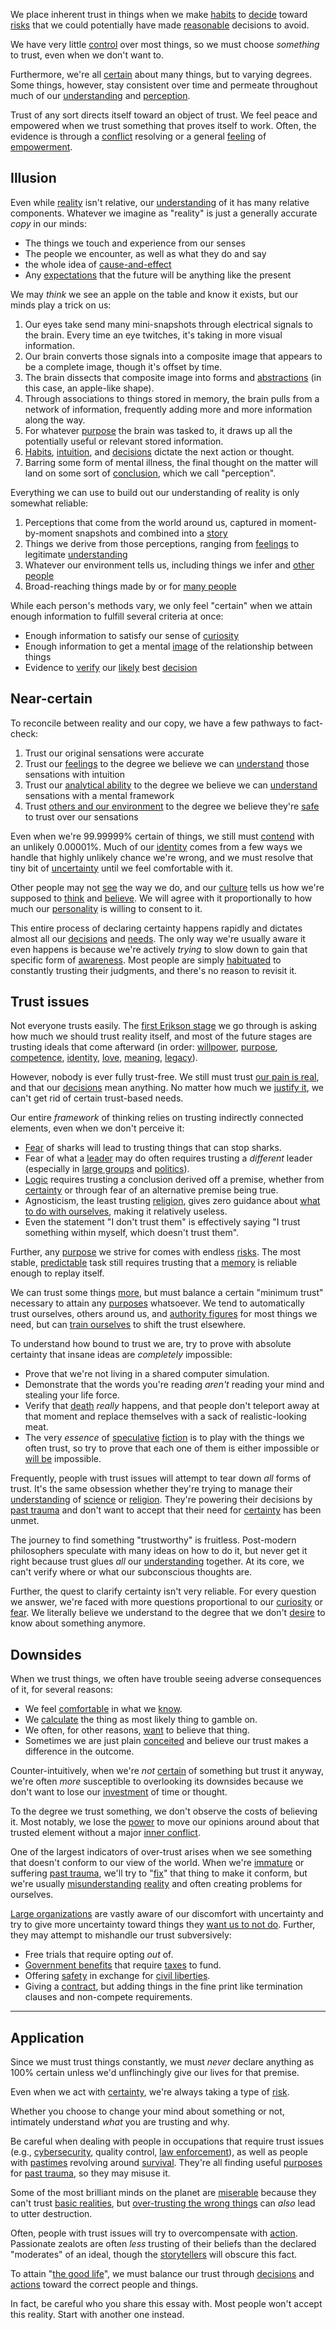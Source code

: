 
We place inherent trust in things when we make [habits](habits.md) to [decide](decisions.md) toward [risks](safety.md) that we could potentially have made [reasonable](logic.md) decisions to avoid.

We have very little [control](mind-creativity-results.md) over most things, so we must choose *something* to trust, even when we don't want to.

Furthermore, we're all [certain](understanding-certainty.md) about many things, but to varying degrees. Some things, however, stay consistent over time and permeate throughout much of our [understanding](understanding.md) and [perception](image.md).

Trust of any sort directs itself toward an object of trust. We feel peace and empowered when we trust something that proves itself to work. Often, the evidence is through a [conflict](people-conflicts.md) resolving or a general [feeling](mind-feelings.md) of [empowerment](power.md).

## Illusion

Even while [reality](reality.md) isn't relative, our [understanding](understanding.md) of it has many relative components. Whatever we imagine as "reality" is just a generally accurate *copy* in our minds:

- The things we touch and experience from our senses
- The people we encounter, as well as what they do and say
- the whole idea of [cause-and-effect](science.md)
- Any [expectations](imagination.md) that the future will be anything like the present

We may *think* we see an apple on the table and know it exists, but our minds play a trick on us:

1. Our eyes take send many mini-snapshots through electrical signals to the brain. Every time an eye twitches, it's taking in more visual information.
2. Our brain converts those signals into a composite image that appears to be a complete image, though it's offset by time.
3. The brain dissects that composite image into forms and [abstractions](symbols.md) (in this case, an apple-like shape).
4. Through associations to things stored in memory, the brain pulls from a network of information, frequently adding more and more information along the way.
5. For whatever [purpose](purpose.md) the brain was tasked to, it draws up all the potentially useful or relevant stored information.
6. [Habits](habits.md), [intuition](understanding.md), and [decisions](decisions.md) dictate the next action or thought.
7. Barring some form of mental illness, the final thought on the matter will land on some sort of [conclusion](logic.md), which we call "perception".

Everything we can use to build out our understanding of reality is only somewhat reliable:

1. Perceptions that come from the world around us, captured in moment-by-moment snapshots and combined into a [story](stories.md)
2. Things we derive from those perceptions, ranging from [feelings](mind-feelings.md) to legitimate [understanding](understanding.md)
3. Whatever our environment tells us, including things we infer and [other people](people-conversation.md)
4. Broad-reaching things made by or for [many people](groups-member.md)

While each person's methods vary, we only feel "certain" when we attain enough information to fulfill several criteria at once:

- Enough information to satisfy our sense of [curiosity](purpose.md)
- Enough information to get a mental [image](image.md) of the relationship between things
- Evidence to [verify](understanding-certainty.md) our [likely](math.md) best [decision](decisions.md)

## Near-certain

To reconcile between reality and our copy, we have a few pathways to fact-check:

1. Trust our original sensations were accurate
2. Trust our [feelings](mind-feelings.md) to the degree we believe we can [understand](understanding.md) those sensations with intuition
3. Trust our [analytical ability](logic.md) to the degree we believe we can [understand](understanding.md) sensations with a mental framework
4. Trust [others and our environment](groups-member.md) to the degree we believe they're [safe](safety.md) to trust over our sensations

Even when we're 99.99999% certain of things, we still must [contend](conflicts-inner.md) with an unlikely 0.00001%. Much of our [identity](identity.md) comes from a few ways we handle that highly unlikely chance we're wrong, and we must resolve that tiny bit of [uncertainty](unknown.md) until we feel comfortable with it.

Other people may not [see](understanding.md) the way we do, and our [culture](culture.md) tells us how we're supposed to [think](understanding.md) and [believe](understanding-certainty.md). We will agree with it proportionally to how much our [personality](personality.md) is willing to consent to it.

This entire process of declaring certainty happens rapidly and dictates almost all our [decisions](decisions.md) and [needs](safety.md). The only way we're usually aware it even happens is because we're actively *trying* to slow down to gain that specific form of [awareness](awareness.md). Most people are simply [habituated](habits.md) to constantly trusting their judgments, and there's no reason to revisit it.

## Trust issues

Not everyone trusts easily. The [first Erikson stage](https://en.wikipedia.org/wiki/Erikson%27s_stages_of_psychosocial_development) we go through is asking how much we should trust reality itself, and most of the future stages are trusting ideals that come afterward (in order: [willpower](humanity.md), [purpose](purpose.md), [competence](mind-creativity-results.md), [identity](identity.md), [love](people-love.md), [meaning](meaning.md), [legacy](legacy.md)).

However, nobody is ever fully trust-free. We still must trust [our pain is real](mind-feelings-fear.md), and that our [decisions](decisions.md) mean anything. No matter how much we [justify it](logic.md), we can't get rid of certain trust-based needs.

Our entire *framework* of thinking relies on trusting indirectly connected elements, even when we don't perceive it:

- [Fear](mind-feelings-fear.md) of sharks will lead to trusting things that can stop sharks.
- Fear of what a [leader](groups-small.md) may do often requires trusting a *different* leader (especially in [large groups](groups-large.md) and [politics](politics-conservativeliberal.md)).
- [Logic](logic.md) requires trusting a conclusion derived off a premise, whether from [certainty](understanding-certainty.md) or through fear of an alternative premise being true.
- Agnosticism, the least trusting [religion](religion.md), gives zero guidance about [what to do with ourselves](purpose.md), making it relatively useless.
- Even the statement "I don't trust them" is effectively saying "I trust something within myself, which doesn't trust them".

Further, any [purpose](purpose.md) we strive for comes with endless [risks](safety.md). The most stable, [predictable](imagination.md) task still requires trusting that a [memory](imagination.md) is reliable enough to replay itself.

We can trust some things [more](understanding-certainty.md), but must balance a certain "minimum trust" necessary to attain any [purposes](purpose.md) whatsoever. We tend to automatically trust ourselves, others around us, and [authority figures](groups-large.md) for most things we need, but can [train ourselves](habits.md) to shift the trust elsewhere.

To understand how bound to trust we are, try to prove with absolute certainty that insane ideas are *completely* impossible:

- Prove that we're not living in a shared computer simulation.
- Demonstrate that the words you're reading *aren't* reading your mind and stealing your life force.
- Verify that [death](mind-feelings-fear.md) *really* happens, and that people don't teleport away at that moment and replace themselves with a sack of realistic-looking meat.
- The very *essence* of [speculative](imagination.md) [fiction](stories.md) is to play with the things we often trust, so try to prove that each one of them is either impossible or [will be](imagination.md) impossible.

Frequently, people with trust issues will attempt to tear down *all* forms of trust. It's the same obsession whether they're trying to manage their [understanding](understanding.md) of [science](science.md) or [religion](religion.md). They're powering their decisions by [past trauma](hardship-ptsd.md) and don't want to accept that their need for [certainty](understanding-certainty.md) has been unmet.

The journey to find something "trustworthy" is fruitless. Post-modern philosophers speculate with many ideas on how to do it, but never get it right because trust glues *all* our [understanding](understanding.md) together. At its core, we can't verify where or what our subconscious thoughts are.

Further, the quest to clarify certainty isn't very reliable. For every question we answer, we're faced with more questions proportional to our [curiosity](meaning.md) or [fear](mind-feelings-fear.md). We literally believe we understand to the degree that we don't [desire](purpose.md) to know about something anymore.

## Downsides

When we trust things, we often have trouble seeing adverse consequences of it, for several reasons:

- We feel [comfortable](mind-feelings.md) in what we [know](understanding.md).
- We [calculate](math.md) the thing as most likely thing to gamble on.
- We often, for other reasons, [want](purpose.md) to believe that thing.
- Sometimes we are just plain [conceited](morality-evil.md) and believe our trust makes a difference in the outcome.

Counter-intuitively, when we're *not* [certain](understanding-certainty.md) of something but trust it anyway, we're often *more* susceptible to overlooking its downsides because we don't want to lose our [investment](mind-creativity-results.md) of time or thought.

To the degree we trust something, we don't observe the costs of believing it. Most notably, we lose the [power](power-types.md) to move our opinions around about that trusted element without a major [inner conflict](conflicts-inner.md).

One of the largest indicators of over-trust arises when we see something that doesn't conform to our view of the world. When we're [immature](maturity.md) or suffering [past trauma](hardship-ptsd.md), we'll try to "[fix](mind-creativity-results.md)" that thing to make it conform, but we're usually [misunderstanding](understanding.md) [reality](reality.md) and often creating problems for ourselves.

[Large organizations](groups-large.md) are vastly aware of our discomfort with uncertainty and try to give more uncertainty toward things they [want us to not do](morality-taboo.md). Further, they may attempt to mishandle our trust subversively:

- Free trials that require opting *out* of.
- [Government benefits](groups-large.md) that require [taxes](rules-methods.md) to fund.
- Offering [safety](safety.md) in exchange for [civil liberties](decisions.md).
- Giving a [contract](people-contracts.md), but adding things in the fine print like termination clauses and non-compete requirements.

* * * * *

## Application

Since we must trust things constantly, we must *never* declare anything as 100% certain unless we'd unflinchingly give our lives for that premise.

Even when we act with [certainty](understanding-certainty.md), we're always taking a type of [risk](safety.md).

Whether you choose to change your mind about something or not, intimately understand *what* you are trusting and why.

Be careful when dealing with people in occupations that require trust issues (e.g., [cybersecurity](computers-cysec.md), quality control, [law enforcement](legal-safety.md)), as well as people with [pastimes](purpose.md) revolving around [survival](hardship-disaster-1_short.md). They're all finding useful [purposes](purpose.md) for [past trauma](hardship-ptsd.md), so they may misuse it.

Some of the most brilliant minds on the planet are [miserable](mind-feelings-happiness.md) because they can't trust [basic realities](reality.md), but [over-trusting the wrong things](image-distortion.md) can *also* lead to utter destruction.

Often, people with trust issues will try to overcompensate with [action](mind-creativity-results.md). Passionate zealots are often *less* trusting of their beliefs than the declared "moderates" of an ideal, though the [storytellers](stories-storytellers.md) will obscure this fact.

To attain "[the good life](goodlife.md)", we must balance our trust through [decisions](decisions.md) and [actions](mind-creativity-results.md) toward the correct people and things.

In fact, be careful who you share this essay with. Most people won't accept this reality. Start with another one instead.
